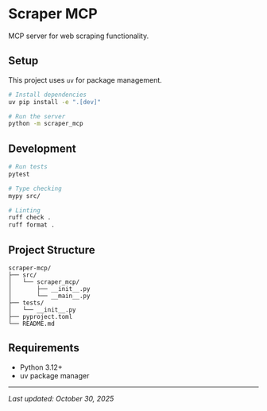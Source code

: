 # Scraper MCP

MCP server for web scraping functionality.

## Setup

This project uses `uv` for package management.

```bash
# Install dependencies
uv pip install -e ".[dev]"

# Run the server
python -m scraper_mcp
```

## Development

```bash
# Run tests
pytest

# Type checking
mypy src/

# Linting
ruff check .
ruff format .
```

## Project Structure

```
scraper-mcp/
├── src/
│   └── scraper_mcp/
│       ├── __init__.py
│       └── __main__.py
├── tests/
│   └── __init__.py
├── pyproject.toml
└── README.md
```

## Requirements

- Python 3.12+
- uv package manager

---

_Last updated: October 30, 2025_
